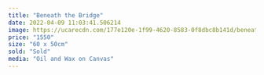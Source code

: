 ```yaml
---
title: "Beneath the Bridge"
date: 2022-04-09 11:03:41.506214
image: https://ucarecdn.com/177e120e-1f99-4620-8583-0f8dbc8b141d/beneath-the-bridge.jpg
price: "1550"
size: "60 x 50cm"
sold: "Sold"
media: "Oil and Wax on Canvas"
---
```


